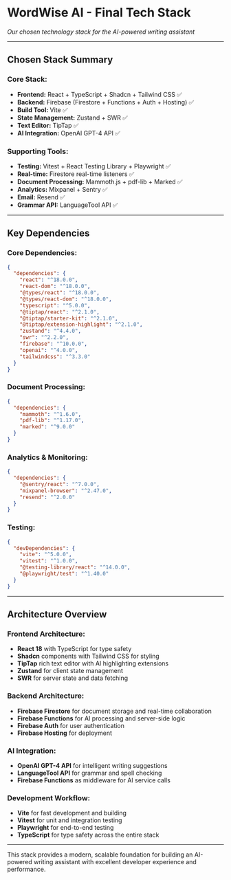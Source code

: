 # WordWise AI - Final Tech Stack

*Our chosen technology stack for the AI-powered writing assistant*

---

## **Chosen Stack Summary**

### **Core Stack:**
- **Frontend:** React + TypeScript + Shadcn + Tailwind CSS ✅
- **Backend:** Firebase (Firestore + Functions + Auth + Hosting) ✅
- **Build Tool:** Vite ✅
- **State Management:** Zustand + SWR ✅
- **Text Editor:** TipTap ✅
- **AI Integration:** OpenAI GPT-4 API ✅

### **Supporting Tools:**
- **Testing:** Vitest + React Testing Library + Playwright ✅
- **Real-time:** Firestore real-time listeners ✅
- **Document Processing:** Mammoth.js + pdf-lib + Marked ✅
- **Analytics:** Mixpanel + Sentry ✅
- **Email:** Resend ✅
- **Grammar API:** LanguageTool API ✅

---

## **Key Dependencies**

### **Core Dependencies:**
```json
{
  "dependencies": {
    "react": "^18.0.0",
    "react-dom": "^18.0.0",
    "@types/react": "^18.0.0",
    "@types/react-dom": "^18.0.0",
    "typescript": "^5.0.0",
    "@tiptap/react": "^2.1.0",
    "@tiptap/starter-kit": "^2.1.0",
    "@tiptap/extension-highlight": "^2.1.0",
    "zustand": "^4.4.0",
    "swr": "^2.2.0",
    "firebase": "^10.0.0",
    "openai": "^4.0.0",
    "tailwindcss": "^3.3.0"
  }
}
```

### **Document Processing:**
```json
{
  "dependencies": {
    "mammoth": "^1.6.0",
    "pdf-lib": "^1.17.0",
    "marked": "^9.0.0"
  }
}
```

### **Analytics & Monitoring:**
```json
{
  "dependencies": {
    "@sentry/react": "^7.0.0",
    "mixpanel-browser": "^2.47.0",
    "resend": "^2.0.0"
  }
}
```

### **Testing:**
```json
{
  "devDependencies": {
    "vite": "^5.0.0",
    "vitest": "^1.0.0",
    "@testing-library/react": "^14.0.0",
    "@playwright/test": "^1.40.0"
  }
}
```

---

## **Architecture Overview**

### **Frontend Architecture:**
- **React 18** with TypeScript for type safety
- **Shadcn** components with Tailwind CSS for styling
- **TipTap** rich text editor with AI highlighting extensions
- **Zustand** for client state management
- **SWR** for server state and data fetching

### **Backend Architecture:**
- **Firebase Firestore** for document storage and real-time collaboration
- **Firebase Functions** for AI processing and server-side logic
- **Firebase Auth** for user authentication
- **Firebase Hosting** for deployment

### **AI Integration:**
- **OpenAI GPT-4 API** for intelligent writing suggestions
- **LanguageTool API** for grammar and spell checking
- **Firebase Functions** as middleware for AI service calls

### **Development Workflow:**
- **Vite** for fast development and building
- **Vitest** for unit and integration testing
- **Playwright** for end-to-end testing
- **TypeScript** for type safety across the entire stack

---

This stack provides a modern, scalable foundation for building an AI-powered writing assistant with excellent developer experience and performance. 